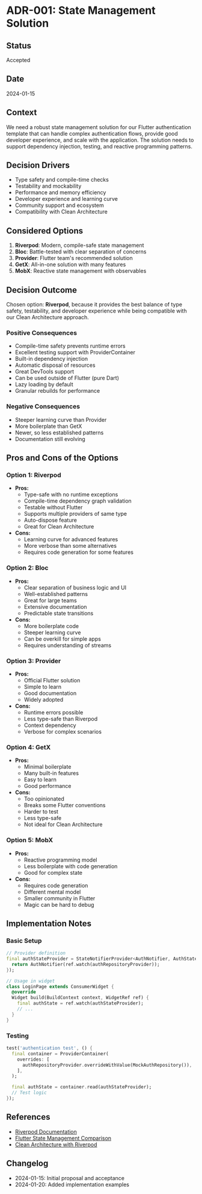 # ADR-001: State Management Solution

## Status
Accepted

## Date
2024-01-15

## Context
We need a robust state management solution for our Flutter authentication template that can handle complex authentication flows, provide good developer experience, and scale with the application. The solution needs to support dependency injection, testing, and reactive programming patterns.

## Decision Drivers
- Type safety and compile-time checks
- Testability and mockability
- Performance and memory efficiency
- Developer experience and learning curve
- Community support and ecosystem
- Compatibility with Clean Architecture

## Considered Options
1. **Riverpod**: Modern, compile-safe state management
2. **Bloc**: Battle-tested with clear separation of concerns
3. **Provider**: Flutter team's recommended solution
4. **GetX**: All-in-one solution with many features
5. **MobX**: Reactive state management with observables

## Decision Outcome
Chosen option: **Riverpod**, because it provides the best balance of type safety, testability, and developer experience while being compatible with our Clean Architecture approach.

### Positive Consequences
- Compile-time safety prevents runtime errors
- Excellent testing support with ProviderContainer
- Built-in dependency injection
- Automatic disposal of resources
- Great DevTools support
- Can be used outside of Flutter (pure Dart)
- Lazy loading by default
- Granular rebuilds for performance

### Negative Consequences
- Steeper learning curve than Provider
- More boilerplate than GetX
- Newer, so less established patterns
- Documentation still evolving

## Pros and Cons of the Options

### Option 1: Riverpod
- **Pros:**
  - Type-safe with no runtime exceptions
  - Compile-time dependency graph validation
  - Testable without Flutter
  - Supports multiple providers of same type
  - Auto-dispose feature
  - Great for Clean Architecture
- **Cons:**
  - Learning curve for advanced features
  - More verbose than some alternatives
  - Requires code generation for some features

### Option 2: Bloc
- **Pros:**
  - Clear separation of business logic and UI
  - Well-established patterns
  - Great for large teams
  - Extensive documentation
  - Predictable state transitions
- **Cons:**
  - More boilerplate code
  - Steeper learning curve
  - Can be overkill for simple apps
  - Requires understanding of streams

### Option 3: Provider
- **Pros:**
  - Official Flutter solution
  - Simple to learn
  - Good documentation
  - Widely adopted
- **Cons:**
  - Runtime errors possible
  - Less type-safe than Riverpod
  - Context dependency
  - Verbose for complex scenarios

### Option 4: GetX
- **Pros:**
  - Minimal boilerplate
  - Many built-in features
  - Easy to learn
  - Good performance
- **Cons:**
  - Too opinionated
  - Breaks some Flutter conventions
  - Harder to test
  - Less type-safe
  - Not ideal for Clean Architecture

### Option 5: MobX
- **Pros:**
  - Reactive programming model
  - Less boilerplate with code generation
  - Good for complex state
- **Cons:**
  - Requires code generation
  - Different mental model
  - Smaller community in Flutter
  - Magic can be hard to debug

## Implementation Notes

### Basic Setup
```dart
// Provider definition
final authStateProvider = StateNotifierProvider<AuthNotifier, AuthState>((ref) {
  return AuthNotifier(ref.watch(authRepositoryProvider));
});

// Usage in widget
class LoginPage extends ConsumerWidget {
  @override
  Widget build(BuildContext context, WidgetRef ref) {
    final authState = ref.watch(authStateProvider);
    // ...
  }
}
```

### Testing
```dart
test('authentication test', () {
  final container = ProviderContainer(
    overrides: [
      authRepositoryProvider.overrideWithValue(MockAuthRepository()),
    ],
  );

  final authState = container.read(authStateProvider);
  // Test logic
});
```

## References
- [Riverpod Documentation](https://riverpod.dev)
- [Flutter State Management Comparison](https://flutter.dev/docs/development/data-and-backend/state-mgmt/options)
- [Clean Architecture with Riverpod](https://codewithandrea.com/articles/flutter-app-architecture-riverpod-introduction/)

## Changelog
- 2024-01-15: Initial proposal and acceptance
- 2024-01-20: Added implementation examples